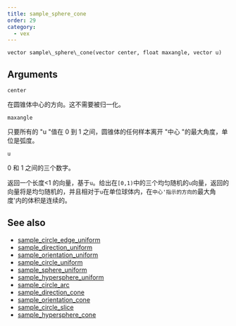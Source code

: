 ```yaml
---
title: sample_sphere_cone
order: 29
category:
  - vex
---
```


`vector sample\_sphere\_cone(vector center, float maxangle, vector u)`

## Arguments

`center`

在圆锥体中心的方向。这不需要被归一化。

`maxangle`

只要所有的 "u "值在 0 到 1 之间，圆锥体的任何样本离开 "中心 "的最大角度，单位是弧度。

`u`

0 和 1 之间的三个数字。

返回一个长度<1 的向量，基于`u`。给出在`[0,1)`中的三个均匀随机的`u`向量，返回的向量将是均匀随机的，并且相对于`u`在单位球体内，在`中心'指示的方向的`最大角度'内的体积是连续的。

## See also

- [sample_circle_edge_uniform](sample_circle_edge_uniform.html)
- [sample_direction_uniform](sample_direction_uniform.html)
- [sample_orientation_uniform](sample_orientation_uniform.html)
- [sample_circle_uniform](sample_circle_uniform.html)
- [sample_sphere_uniform](sample_sphere_uniform.html)
- [sample_hypersphere_uniform](sample_hypersphere_uniform.html)
- [sample_circle_arc](sample_circle_arc.html)
- [sample_direction_cone](sample_direction_cone.html)
- [sample_orientation_cone](sample_orientation_cone.html)
- [sample_circle_slice](sample_circle_slice.html)
- [sample_hypersphere_cone](sample_hypersphere_cone.html)
